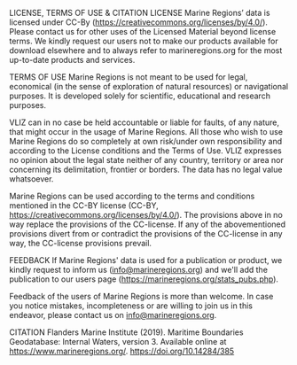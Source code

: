 ﻿<!--
SPDX-FileCopyright: 2019 Flanders Marine Institute
SPDX-License: CC-by-4.0
-->

LICENSE, TERMS OF USE & CITATION
LICENSE
Marine Regions’ data is licensed under CC-By (https://creativecommons.org/licenses/by/4.0/).
Please contact us for other uses of the Licensed Material beyond license terms.
We kindly request our users not to make our products available for download elsewhere and to always refer to marineregions.org for the most up-to-date products and services.

TERMS OF USE
Marine Regions is not meant to be used for legal, economical (in the sense of exploration of natural resources) or navigational purposes.
It is developed solely for scientific, educational and research purposes.

VLIZ can in no case be held accountable or liable for faults, of any nature, that might occur in the usage of Marine Regions.
All those who wish to use Marine Regions do so completely at own risk/under own responsibility and according to the License conditions and the Terms of Use.
VLIZ expresses no opinion about the legal state neither of any country, territory or area nor concerning its delimitation, frontier or borders.
The data has no legal value whatsoever.

Marine Regions can be used according to the terms and conditions mentioned in the CC-BY license (CC-BY, https://creativecommons.org/licenses/by/4.0/).
The provisions above in no way replace the provisions of the CC-license.
If any of the abovementioned provisions divert from or contradict the provisions of the CC-license in any way, the CC-license provisions prevail.

FEEDBACK
If Marine Regions' data is used for a publication or product, we kindly request to inform us (info@marineregions.org) and we'll add the publication to our users page (https://marineregions.org/stats_pubs.php).

Feedback of the users of Marine Regions is more than welcome.
In case you notice mistakes, incompleteness or are willing to join us in this endeavor, please contact us on info@marineregions.org.

CITATION
Flanders Marine Institute (2019). Maritime Boundaries Geodatabase: Internal Waters, version 3. Available online at https://www.marineregions.org/. https://doi.org/10.14284/385
